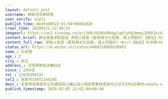 ```yaml
---
layout: default_post
username: 碎碎念念碎碎党
user_verify: vipl1
publish_time: WedFeb0522:01:04+08002020
crawl_time: 20200212-12:40:51
imageurl: https://wx1.sinaimg.cn/orj360/45d0a88dgy1gbly0g2mmqj20k01ki428.jpg
content_brief: 肺炎患者求助超话 求助人信息（若有相关化验单，请上传图片）【姓名】孙沐雪【年龄】2【所在城市】武汉【所在小区、社区】汉阳翠微街冰糖社区【患病时间】2月4日【联系方式】13476194337【其他紧急联系人】张家巧  15972144208【病情描述】全家单亲家庭 外公外婆妈妈小姨以及小朋友聚集性 ...全文
content_full_raw: 求助人信息（若有相关化验单，请上传图片）<br/>【姓名】孙沐雪<br/>【年龄】2<br/>【所在城市】武汉<br/>【所在小区、社区】汉阳翠微街冰糖社区<br/>【患病时间】2月4日<br/>【联系方式】13476194337<br/>【其他紧急联系人】张家巧15972144208<br/>【病情描述】全家单亲家庭外公外婆妈妈小姨以及小朋友聚集性感染外公已于2月4日离世<adata-url="http://t.cn/Rz1dU9Y"href="http://weibo.com/p/100101B2094450D569ABFF479D"data-hide=""><spanclass='url-icon'><imgstyle='width:1rem;height:1rem'src='https://h5.sinaimg.cn/upload/2015/09/25/3/timeline_card_small_location_default.png'></span><spanclass="surl-text">武汉·汉阳大道</span></a><adata-url="http://t.cn/Rz1dU9Y"href="http://weibo.com/p/100101B2094450D569ABFF479D"data-hide=""><spanclass='url-icon'><imgstyle='width:1rem;height:1rem'src='https://h5.sinaimg.cn/upload/2015/09/25/3/timeline_card_small_location_default.png'></span><spanclass="surl-text">武汉·汉阳大道</span></a>
status_url: https://m.weibo.cn/status/4468728089156983
name_: 孙沐雪
age_: 2
city_: 武汉
address_: 汉阳翠微街冰糖社区
since_: 2月4日
tel_: 13476194337
tel2_: 张家巧15972144208
desc_: 全家单亲家庭外公外婆妈妈小姨以及小朋友聚集性感染外公已于2月4日离世<adata-url="http//t.cn/Rz1dU9Y"href="http//weibo.com/p/100101B2094450D569ABFF479D"data-hide=""><spanclass='url-icon'><imgstyle='width1rem;height1rem'src='https//h5.sinaimg.cn/upload/2015/09/25/3/timeline_card_small_location_default.png'></span><spanclass="surl-text">武汉·汉阳大道</span></a><adata-url="http//t.cn/Rz1dU9Y"href="http//weibo.com/p/100101B2094450D569ABFF479D"data-hide=""><spanclass='url-icon'><imgstyle='width1rem;height1rem'src='https//h5.sinaimg.cn/upload/2015/09/25/3/timeline_card_small_location_default.png'></span><spanclass="surl-text">武汉·汉阳大道</span></a>
publish_timestamp: 2020-02-05 22:01:04+08:00
---
```

